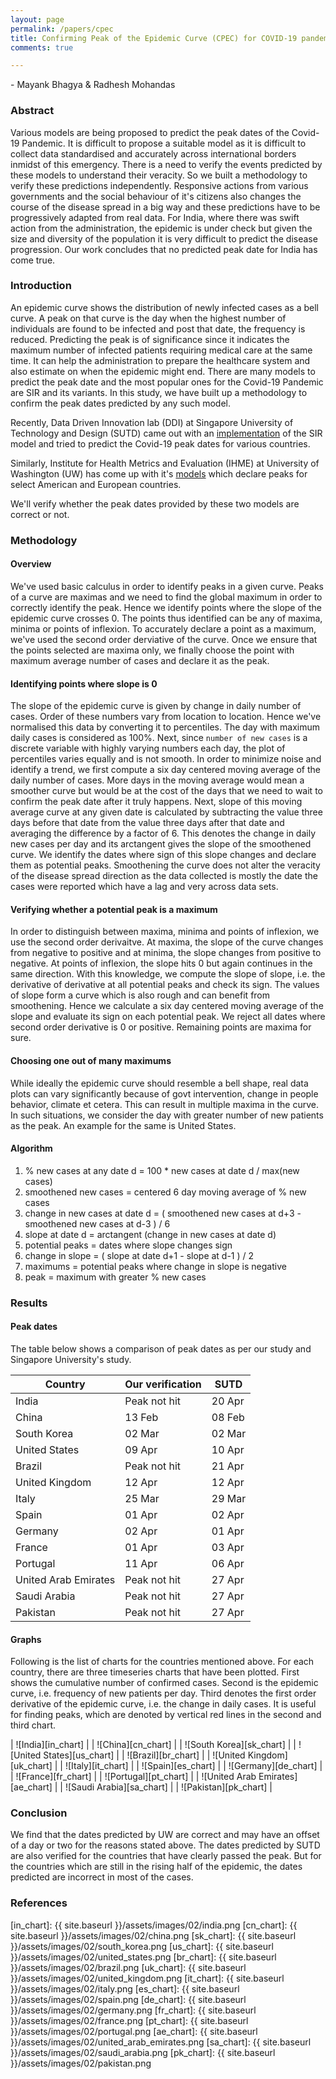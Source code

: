 ```yaml
---
layout: page
permalink: /papers/cpec
title: Confirming Peak of the Epidemic Curve (CPEC) for COVID-19 pandemic
comments: true

---
```

\- Mayank Bhagya & Radhesh Mohandas

### Abstract

Various models are being proposed to predict the peak dates of the Covid-19 Pandemic. It is difficult to propose a suitable model as it is difficult to collect data standardised and accurately across international borders inmidst of this emergency. There is a need to verify the events predicted by these models to understand their veracity. So we built a methodology to verify these predictions independently. Responsive actions from various governments and the social behaviour of it's citizens also changes the course of the disease spread in a big way and these predictions have to be progressively adapted from real data. For India, where there was swift action from the administration, the epidemic is under check but given the size and diversity of the population it is very difficult to predict the disease progression. Our work concludes that no predicted peak date for India has come true.


### Introduction

An epidemic curve shows the distribution of newly infected cases as a bell curve. A peak on that curve is the day when the highest number of individuals are found to be infected and post that date, the frequency is reduced. Predicting the peak is of significance since it indicates the maximum number of infected patients requiring medical care at the same time. It can help the administration to prepare the healthcare system and also estimate on when the epidemic might end. There are many models to predict the peak date and the most popular ones for the Covid-19 Pandemic are SIR and its variants. In this study, we have built up a methodology to confirm the peak dates predicted by any such model.

Recently, Data Driven Innovation lab (DDI) at Singapore University of Technology and Design (SUTD) came out with an [implementation][sutd_paper] of the SIR model and tried to predict the Covid-19 peak dates for various countries. 

Similarly, Institute for Health Metrics and Evaluation (IHME) at University of Washington (UW) has come up with it's [models][uw_paper] which declare peaks for select American and European countries.

We'll verify whether the peak dates provided by these two models are correct or not.

### Methodology

#### Overview

We've used basic calculus in order to identify peaks in a given curve. Peaks of a curve are maximas and we need to find the global maximum in order to correctly identify the peak. Hence we identify points where the slope of the epidemic curve crosses 0. The points thus identified can be any of maxima, minima or points of inflexion. To accurately declare a point as a maximum, we've used the second order derviative of the curve. Once we ensure that the points selected are maxima only, we finally choose the point with maximum average number of cases and declare it as the peak.

#### Identifying points where slope is 0

The slope of the epidemic curve is given by change in daily number of cases. Order of these numbers vary from location to location. Hence we've normalised this data by converting it to percentiles. The day with maximum daily cases is considered as 100%. Next, since `number of new cases` is a discrete variable with highly varying numbers each day, the plot of percentiles varies equally and is not smooth. In order to minimize noise and identify a trend, we first compute a six day centered moving average of the daily number of cases. More days in the moving average would mean a smoother curve but would be at the cost of the days that we need to wait to confirm the peak date after it truly happens. Next, slope of this moving average curve at any given date is calculated by subtracting the value three days before that date from the value three days after that date and averaging the difference by a factor of 6. This denotes the change in daily new cases per day and its arctangent gives the slope of the smoothened curve. We identify the dates where sign of this slope changes and declare them as potential peaks. Smoothening the curve does not alter the veracity of the disease spread direction as the data collected is mostly the date the cases were reported which have a lag and very across data sets.

#### Verifying whether a potential peak is a maximum

In order to distinguish between maxima, minima and points of inflexion, we use the second order derivaitve. At maxima, the slope of the curve changes from negative to positive and at minima, the slope changes from positive to negative. At points of inflexion, the slope hits 0 but again continues in the same direction. With this knowledge, we compute the slope of slope, i.e. the derivative of derivative at all potential peaks and check its sign. The values of slope form a curve which is also rough and can benefit from smoothening. Hence we calculate a six day centered moving average of the slope and evaluate its sign on each potential peak. We reject all dates where second order derivative is 0 or positive. Remaining points are maxima for sure.

#### Choosing one out of many maximums

While ideally the epidemic curve should resemble a bell shape, real data plots can vary significantly because of govt intervention, change in people behavior, climate et cetera. This can result in multiple maxima in the curve. In such situations, we consider the day with greater number of new patients as the peak. An example for the same is United States.

#### Algorithm

1. % new cases at any date d = 100 * new cases at date d / max(new cases)
2. smoothened new cases = centered 6 day moving average of % new cases
3. change in new cases at date d = ( smoothened new cases at d+3 - smoothened new cases at d-3 ) / 6
4. slope at date d = arctangent (change in new cases at date d)
5. potential peaks = dates where slope changes sign
6. change in slope = ( slope at date d+1 - slope at d-1 ) / 2
7. maximums = potential peaks where change in slope is negative
8. peak = maximum with greater % new cases

### Results

#### Peak dates

The table below shows a comparison of peak dates as per our study and Singapore University's study.

| Country | Our verification | SUTD |
| ------- | ---------------- | ---- |
| India | Peak not hit | 20 Apr |
| China | 13 Feb | 08 Feb |
| South Korea | 02 Mar | 02 Mar |
| United States | 09 Apr | 10 Apr |
| Brazil | Peak not hit | 21 Apr |
| United Kingdom | 12 Apr | 12 Apr |
| Italy | 25 Mar | 29 Mar |
| Spain | 01 Apr | 02 Apr |
| Germany | 02 Apr | 01 Apr |
| France | 01 Apr | 03 Apr |
| Portugal | 11 Apr | 06 Apr |
| United Arab Emirates | Peak not hit | 27 Apr |
| Saudi Arabia | Peak not hit | 27 Apr |
| Pakistan | Peak not hit | 27 Apr |

#### Graphs

Following is the list of charts for the countries mentioned above. For each country, there are three timeseries charts that have been plotted. First shows the cumulative number of confirmed cases. Second is the epidemic curve, i.e. frequency of new patients per day. Third denotes the first order derivative of the epidemic curve, i.e. the change in daily cases. It is useful for finding peaks, which are denoted by vertical red lines in the second and third chart.

| ![India][in_chart] |
| ![China][cn_chart] |
| ![South Korea][sk_chart] |
| ![United States][us_chart] |
| ![Brazil][br_chart] |
| ![United Kingdom][uk_chart] |
| ![Italy][it_chart] |
| ![Spain][es_chart] |
| ![Germany][de_chart] |
| ![France][fr_chart] |
| ![Portugal][pt_chart] |
| ![United Arab Emirates][ae_chart] |
| ![Saudi Arabia][sa_chart] |
| ![Pakistan][pk_chart] |

### Conclusion

We find that the dates predicted by UW are correct and may have an offset of a day or two for the reasons stated above. The dates predicted by SUTD are also verified for the countries that have clearly passed the peak. But for the countries which are still in the rising half of the epidemic, the dates predicted are incorrect in most of the cases.

### References



[sutd_paper]: https://www.altaveu.com/documents/covid19predictionpaper20200426.pdf
[uw_paper]: https://covid19.healthdata.org/

[in_chart]: {{ site.baseurl }}/assets/images/02/india.png
[cn_chart]: {{ site.baseurl }}/assets/images/02/china.png
[sk_chart]: {{ site.baseurl }}/assets/images/02/south_korea.png
[us_chart]: {{ site.baseurl }}/assets/images/02/united_states.png
[br_chart]: {{ site.baseurl }}/assets/images/02/brazil.png
[uk_chart]: {{ site.baseurl }}/assets/images/02/united_kingdom.png
[it_chart]: {{ site.baseurl }}/assets/images/02/italy.png
[es_chart]: {{ site.baseurl }}/assets/images/02/spain.png
[de_chart]: {{ site.baseurl }}/assets/images/02/germany.png
[fr_chart]: {{ site.baseurl }}/assets/images/02/france.png
[pt_chart]: {{ site.baseurl }}/assets/images/02/portugal.png
[ae_chart]: {{ site.baseurl }}/assets/images/02/united_arab_emirates.png
[sa_chart]: {{ site.baseurl }}/assets/images/02/saudi_arabia.png
[pk_chart]: {{ site.baseurl }}/assets/images/02/pakistan.png
